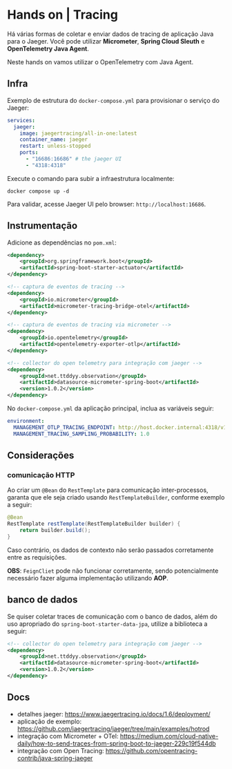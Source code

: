 # Hands on | Tracing

Há várias formas de coletar e enviar dados de tracing de aplicação Java para o Jaeger. Você pode utilizar **Micrometer**, **Spring Cloud Sleuth** e **OpenTelemetry Java Agent**.

Neste hands on vamos utilizar o OpenTelemetry com Java Agent. 

## Infra

Exemplo de estrutura do `docker-compose.yml` para provisionar o serviço do Jaeger:

```yaml
services:
  jaeger:
    image: jaegertracing/all-in-one:latest
    container_name: jaeger
    restart: unless-stopped
    ports:
      - "16686:16686" # the jaeger UI
      - "4318:4318"
```

Execute o comando para subir a infraestrutura localmente:

```shell
docker compose up -d
```

Para validar, acesse Jaeger UI pelo browser: `http://localhost:16686`.


## Instrumentação 

Adicione as dependências no `pom.xml`:

```xml
<dependency>
    <groupId>org.springframework.boot</groupId>
    <artifactId>spring-boot-starter-actuator</artifactId>
</dependency>

<!-- captura de eventos de tracing -->
<dependency>
    <groupId>io.micrometer</groupId>
    <artifactId>micrometer-tracing-bridge-otel</artifactId>
</dependency>

<!-- captura de eventos de tracing via micrometer -->
<dependency>
    <groupId>io.opentelemetry</groupId>
    <artifactId>opentelemetry-exporter-otlp</artifactId>
</dependency>

<!-- collector do open telemetry para integração com jaeger -->
<dependency>
    <groupId>net.ttddyy.observation</groupId>
    <artifactId>datasource-micrometer-spring-boot</artifactId>
    <version>1.0.2</version>
</dependency>
```

No `docker-compose.yml` da aplicação principal, inclua as variáveis seguir:

```yaml
environment:
  MANAGEMENT_OTLP_TRACING_ENDPOINT: http://host.docker.internal:4318/v1/traces
  MANAGEMENT_TRACING_SAMPLING_PROBABILITY: 1.0
```


## Considerações

### comunicação HTTP
Ao criar um `@Bean` do `RestTemplate` para comunicação inter-processos, garanta que ele seja criado usando `RestTemplateBuilder`, conforme exemplo a seguir: 

```java
@Bean
RestTemplate restTemplate(RestTemplateBuilder builder) {
    return builder.build();
}
```
Caso contrário, os dados de contexto não serão passados corretamente entre as requisições.

**OBS**: `FeignCliet` pode não funcionar corretamente, sendo potencialmente necessário fazer alguma implementação utilizando **AOP**.  

## banco de dados
Se quiser coletar traces de comunicação com o banco de dados, além do uso apropriado do `spring-boot-starter-data-jpa`, utilize a biblioteca a seguir:

```xml
<!-- collector do open telemetry para integração com jaeger -->
<dependency>
    <groupId>net.ttddyy.observation</groupId>
    <artifactId>datasource-micrometer-spring-boot</artifactId>
    <version>1.0.2</version>
</dependency>
```



## Docs
* detalhes jaeger: https://www.jaegertracing.io/docs/1.6/deployment/
* aplicação de exemplo: https://github.com/jaegertracing/jaeger/tree/main/examples/hotrod
* integração com Micrometer + OTel: https://medium.com/cloud-native-daily/how-to-send-traces-from-spring-boot-to-jaeger-229c19f544db
* integração com Open Tracing: https://github.com/opentracing-contrib/java-spring-jaeger

